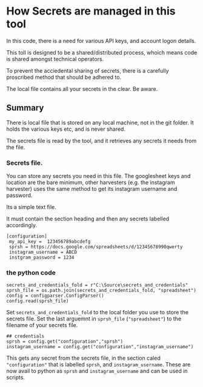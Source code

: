 # How Secrets are managed in this tool 

In this code, there is a need for various API keys, and account logon details. 

This toll is designed to be a shared/distributed process, whoich means code is shared amongst technical operators. 

To prevent the acciedental sharing of secrets, there is a carefully proscribed method that should be adhered to. 

The local file contains all your secrets in the clear. Be aware.  

## Summary

There is local file that is stored on any local machine, not in the git folder. It holds the various keys etc, and is never shared. 

The secrets file is read by the tool, and it retrieves any secrets it needs from the file. 

### Secrets file. 

You can store any secrets you need in this file. The googlesheet keys and location are the bare minimum, other harvesters (e.g. the instagram harvester) uses the same method to get its instagram username and password.

Its a simple text file. 

It must contain the section heading and then any secrets labelled accordingly. 

    [configuration]
     my_api_key =  123456789abcdefg
     sprsh = https://docs.google.com/spreadsheets/d/12345678990qwerty
     instagram_username = ABCD
     instgram_password = 1234

### the python code

    secrets_and_credentials_fold = r"C:\Source\secrets_and_credentials"
    sprsh_file = os.path.join(secrets_and_credentials_fold, "spreadsheet")
    config = configparser.ConfigParser()
    config.read(sprsh_file)
    
Set `secrets_and_credentials_fold` to the local folder you use to store the secrets file. 
Set the last arguemnt in `sprsh_file` (`"spreadsheet"`) to the filename of your secrets file. 

    ## credentials
    sprsh = config.get("configuration","sprsh")
    instagram_username = config.get("configuration","instagram_username")
    
This gets any secret from the secrets file, in the section caled `"configuration"` that is labelled `sprsh`, and  `instagram_username`. These are now avail to python as  `sprsh` and `instagram_username` and can be used in scripts. 
    
